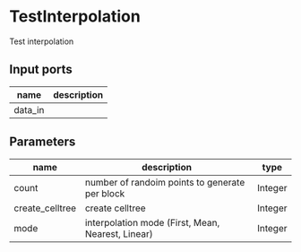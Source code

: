 
# TestInterpolation
Test interpolation

## Input ports
|name|description|
|-|-|
|data_in||




## Parameters
|name|description|type|
|-|-|-|
|count|number of randoim points to generate per block|Integer|
|create_celltree|create celltree|Integer|
|mode|interpolation mode (First, Mean, Nearest, Linear)|Integer|
